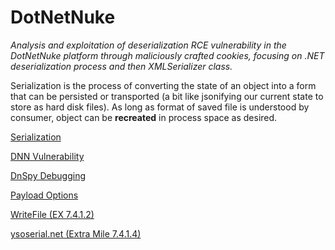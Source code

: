 # DotNetNuke

*Analysis and exploitation of deserialization RCE vulnerability in the DotNetNuke platform through maliciously crafted cookies, focusing on .NET deserialization process and then XMLSerializer class.* 

Serialization is the process of converting the state of an object into a form that can be persisted or transported (a bit like jsonifying our current state to store as hard disk files). As long as format of saved file is understood by consumer, object can be **recreated** in process space as desired. 

[Serialization](DotNetNuke%20cd1b7cf288124ab88a26c440104b282f/Serialization%20f647b867bd714a288621e2544bf2b60c.md)

[DNN Vulnerability](DotNetNuke%20cd1b7cf288124ab88a26c440104b282f/DNN%20Vulnerability%207ba8f78f967e4a8982dc8e4e7e5cb5ab.md)

[DnSpy Debugging](DotNetNuke%20cd1b7cf288124ab88a26c440104b282f/DnSpy%20Debugging%20c1e377c1da9a45b1a459794a3cf6b91d.md)

[Payload Options](DotNetNuke%20cd1b7cf288124ab88a26c440104b282f/Payload%20Options%209e8cf1bfff274a8e813d1b09bdeeaf00.md)

[WriteFile (EX 7.4.1.2)](DotNetNuke%20cd1b7cf288124ab88a26c440104b282f/WriteFile%20(EX%207%204%201%202)%20a4dea215ab364e9a9517135f44563d09.md)

[ysoserial.net (Extra Mile 7.4.1.4)](DotNetNuke%20cd1b7cf288124ab88a26c440104b282f/ysoserial%20net%20(Extra%20Mile%207%204%201%204)%20e11482ad25a147ddbc84f8dfcf7f6e18.md)